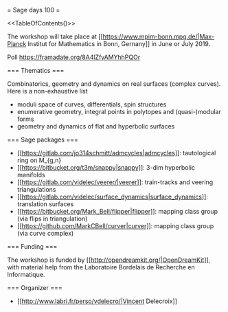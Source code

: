 = Sage days 100 =

<<TableOfContents()>>

The workshop will take place at [[https://www.mpim-bonn.mpg.de/|Max-Planck Institut for Mathematics in Bonn, Gernany]]
in June or July 2019.

Poll https://framadate.org/8A4lZfyAMYhhPQOr

=== Thematics ===

Combinatorics, geometry and dynamics on real surfaces (complex curves). Here is a non-exhaustive list

 * moduli space of curves, differentials, spin structures
 * enumerative geometry, integral points in polytopes and (quasi-)modular forms
 * geometry and dynamics of flat and hyperbolic surfaces

=== Sage packages ===

 * [[https://gitlab.com/jo314schmitt/admcycles|admcycles]]: tautological ring on M_{g,n}
 * [[https://bitbucket.org/t3m/snappy|snappy]]: 3-dim hyperbolic manifolds
 * [[https://gitlab.com/videlec/veerer/|veerer]]: train-tracks and veering triangulations
 * [[https://gitlab.com/videlec/surface_dynamics|surface_dynamics]]: translation surfaces
 * [[https://bitbucket.org/Mark_Bell/flipper|flipper]]: mapping class group (via flips in triangulation)
 * [[https://github.com/MarkCBell/curver|curver]]: mapping class group (via curve complex)

=== Funding ===

The workshop is funded by [[http://opendreamkit.org/|OpenDreamKit]],
with material help from the Laboratoire Bordelais de Recherche en Informatique.

=== Organizer ===

 * [[http://www.labri.fr/perso/vdelecro/|Vincent Delecroix]]
